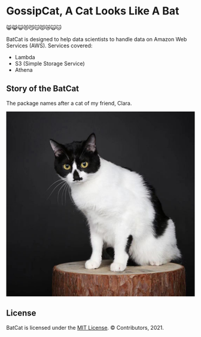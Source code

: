 GossipCat, A Cat Looks Like A Bat
========================================

😸😹😺😻😼😽😾😿🙀🐱

BatCat is designed to help data scientists to handle data on Amazon Web Services (AWS). Services covered:
- Lambda
- S3 (Simple Storage Service)
- Athena

Story of the BatCat
----------------------

The package names after a cat of my friend, Clara. 

<img src="https://raw.githubusercontent.com/Ewen2015/BatCat/master/BatCat.jpeg">


License
-------

BatCat is licensed under the [MIT License](https://github.com/Ewen2015/BatCat/blob/master/LICENSE). © Contributors, 2021.